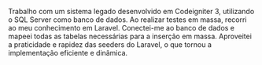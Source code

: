 
Trabalho com um sistema legado desenvolvido em Codeigniter 3, utilizando o SQL Server como banco de dados. Ao realizar testes em massa, recorri ao meu conhecimento em Laravel. Conectei-me ao banco de dados e mapeei todas as tabelas necessárias para a inserção em massa. Aproveitei a praticidade e rapidez das seeders do Laravel, o que tornou a implementação eficiente e dinâmica.
